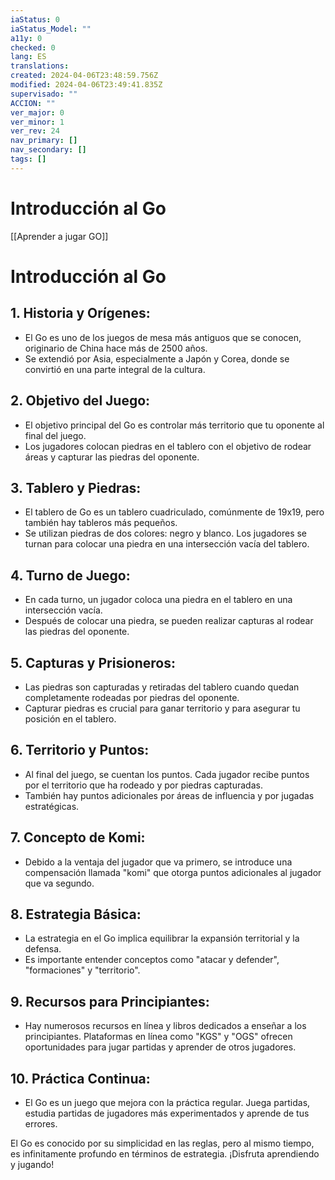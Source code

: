 ```yaml
---
iaStatus: 0
iaStatus_Model: ""
a11y: 0
checked: 0
lang: ES
translations: 
created: 2024-04-06T23:48:59.756Z
modified: 2024-04-06T23:49:41.835Z
supervisado: ""
ACCION: ""
ver_major: 0
ver_minor: 1
ver_rev: 24
nav_primary: []
nav_secondary: []
tags: []
---
```

# Introducción al Go

[[Aprender a jugar GO]]

# Introducción al Go

## 1. Historia y Orígenes:

   - El Go es uno de los juegos de mesa más antiguos que se conocen, originario de China hace más de 2500 años.
   - Se extendió por Asia, especialmente a Japón y Corea, donde se convirtió en una parte integral de la cultura.

## 2. Objetivo del Juego:

   - El objetivo principal del Go es controlar más territorio que tu oponente al final del juego.
   - Los jugadores colocan piedras en el tablero con el objetivo de rodear áreas y capturar las piedras del oponente.

## 3. Tablero y Piedras:

   - El tablero de Go es un tablero cuadriculado, comúnmente de 19x19, pero también hay tableros más pequeños.
   - Se utilizan piedras de dos colores: negro y blanco. Los jugadores se turnan para colocar una piedra en una intersección vacía del tablero.

## 4. Turno de Juego:

   - En cada turno, un jugador coloca una piedra en el tablero en una intersección vacía.
   - Después de colocar una piedra, se pueden realizar capturas al rodear las piedras del oponente.

## 5. Capturas y Prisioneros:

   - Las piedras son capturadas y retiradas del tablero cuando quedan completamente rodeadas por piedras del oponente.
   - Capturar piedras es crucial para ganar territorio y para asegurar tu posición en el tablero.

## 6. Territorio y Puntos:

   - Al final del juego, se cuentan los puntos. Cada jugador recibe puntos por el territorio que ha rodeado y por piedras capturadas.
   - También hay puntos adicionales por áreas de influencia y por jugadas estratégicas.

## 7. Concepto de Komi:

   - Debido a la ventaja del jugador que va primero, se introduce una compensación llamada "komi" que otorga puntos adicionales al jugador que va segundo.

## 8. Estrategia Básica:

   - La estrategia en el Go implica equilibrar la expansión territorial y la defensa.
   - Es importante entender conceptos como "atacar y defender", "formaciones" y "territorio".

## 9. Recursos para Principiantes:

   - Hay numerosos recursos en línea y libros dedicados a enseñar a los principiantes. Plataformas en línea como "KGS" y "OGS" ofrecen oportunidades para jugar partidas y aprender de otros jugadores.

## 10. Práctica Continua:

   - El Go es un juego que mejora con la práctica regular. Juega partidas, estudia partidas de jugadores más experimentados y aprende de tus errores.

El Go es conocido por su simplicidad en las reglas, pero al mismo tiempo, es infinitamente profundo en términos de estrategia. ¡Disfruta aprendiendo y jugando!
